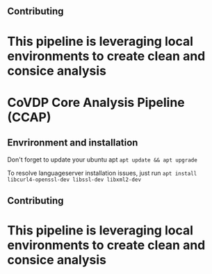 ## Contributing

# This pipeline is leveraging local environments to create clean and consice analysis
# CoVDP Core Analysis Pipeline (CCAP)


## Envrironment and installation

Don't forget to update your ubuntu apt
`apt update && apt upgrade`

To resolve languageserver installation issues, just run
`apt install libcurl4-openssl-dev libssl-dev libxml2-dev`



## Contributing

# This pipeline is leveraging local environments to create clean and consice analysis
